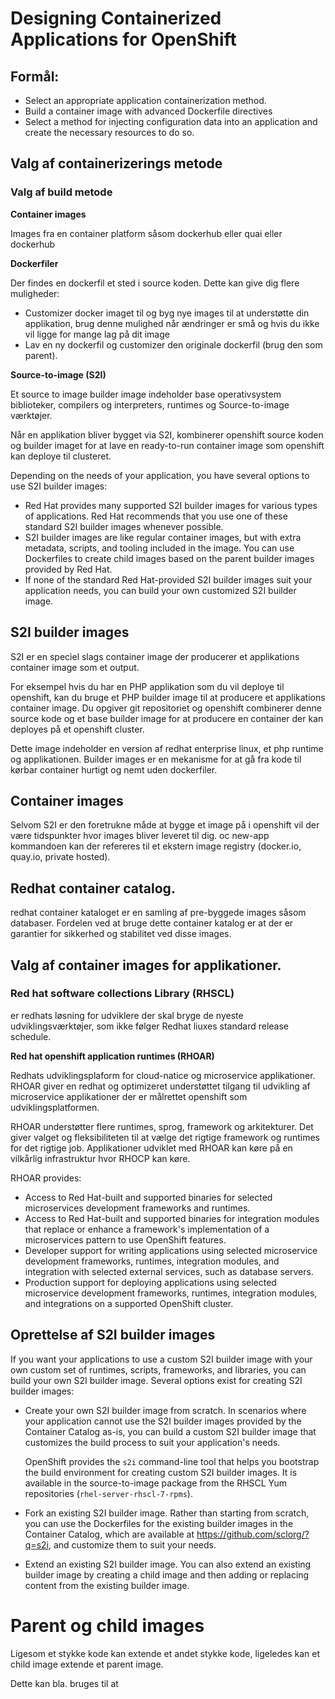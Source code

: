 # Designing Containerized Applications for OpenShift



## Formål:

- Select an appropriate application containerization method.
- Build a container image with advanced Dockerfile directives
- Select a method for injecting configuration data  into an application and create the necessary resources to do so.

## Valg af containerizerings metode

### Valg af build metode

**Container images**

Images fra en container platform såsom dockerhub eller quai eller dockerhub

**Dockerfiler**

Der findes en dockerfil et sted i source koden. Dette kan give dig flere muligheder:

* Customizer docker imaget til og byg nye images til at understøtte din applikation, brug denne mulighed når ændringer er små og hvis du ikke vil ligge for mange lag på dit image
* Lav en ny dockerfil og customizer den originale dockerfil (brug den som parent).

**Source-to-image (S2I)**

Et source to image builder image indeholder base operativsystem biblioteker, compilers og interpreters, runtimes og Source-to-image værktøjer.

Når en applikation bliver bygget via S2I, kombinerer openshift source koden og builder imaget for at lave en ready-to-run container image som openshift kan deploye til clusteret.

Depending on the needs of your application, you have several options to use S2I builder images:

- Red Hat provides many supported S2I builder images for various types of  applications. Red Hat recommends that you use one of these standard S2I  builder images whenever possible.
- S2I  builder images are like regular container images, but with extra  metadata, scripts, and tooling included in the image. You can use  Dockerfiles to create child images based on the parent builder images  provided by Red Hat.
- If none of the  standard Red Hat-provided S2I builder images suit your application  needs, you can build your own customized S2I builder image.

## S2I builder images

S2I er en speciel slags container image der producerer et applikations container image som et output. 

For eksempel hvis du har en PHP applikation som du vil deploye til openshift, kan du bruge et PHP builder image til at producere et applikations container image. Du opgiver git repositoriet og openshift combinerer denne source kode og et base builder image for at producere en container der kan deployes på et openshift cluster. 

Dette image indeholder en version af redhat enterprise linux, et php runtime og applikationen. Builder images er en mekanisme for at gå fra kode til kørbar container hurtigt og nemt uden dockerfiler.

## Container images

Selvom S2I er den foretrukne måde at bygge et image på i openshift vil der være tidspunkter hvor images bliver leveret til dig. oc new-app kommandoen kan der refereres til et ekstern image registry (docker.io, quay.io, private hosted). 

## Redhat container catalog.

redhat container kataloget er en samling af pre-byggede images såsom databaser. Fordelen ved at bruge dette container katalog er at der er garantier for sikkerhed og stabilitet ved disse images.

## Valg af container images for applikationer.

### Red hat software collections Library (RHSCL) 

er redhats løsning for udviklere der skal bryge de nyeste udviklingsværktøjer, som ikke følger Redhat liuxes standard release schedule. 

**Red hat openshift application runtimes (RHOAR)**

Redhats udviklingsplaform for cloud-natice og microservice applikationer. RHOAR giver en redhat og optimizeret understøttet tilgang til udvikling af microservice applikationer der er målrettet openshift som udviklingsplatformen.

RHOAR understøtter flere runtimes, sprog, framework og arkitekturer. Det giver valget og fleksibiliteten til at vælge det rigtige framework og runtimes for det rigtige job. Applikationer udviklet med RHOAR kan køre på en vilkårlig infrastruktur hvor RHOCP kan køre.

RHOAR provides:

- Access to Red Hat-built and supported binaries for selected microservices development frameworks and runtimes.
- Access to Red Hat-built and supported binaries for integration modules that  replace or enhance a framework's implementation of a microservices  pattern to use OpenShift features.
- Developer support for writing applications using selected microservice  development frameworks, runtimes, integration modules, and integration  with selected external services, such as database servers.
- Production support for deploying applications using selected microservice  development frameworks, runtimes, integration modules, and integrations  on a supported OpenShift cluster.

## Oprettelse af S2I builder images

If you want your applications to use a custom S2I builder image with  your own custom set of runtimes, scripts, frameworks, and libraries, you can build your own S2I builder image. Several options exist for  creating S2I builder images:

- Create your own S2I builder image from scratch. In scenarios where your  application cannot use the S2I builder images provided by the Container  Catalog as-is, you can build a custom S2I builder image that customizes  the build process to suit your application's needs.

  OpenShift provides the `s2i` command-line tool that helps you bootstrap the build environment for  creating custom S2I builder images. It is available in the source-to-image package from the RHSCL Yum repositories (`rhel-server-rhscl-7-rpms`).

- Fork an existing S2I builder image. Rather than starting from scratch, you  can use the Dockerfiles for the existing builder images in the Container Catalog, which are available at https://github.com/sclorg/?q=s2i, and customize them to suit your needs.

- Extend an existing S2I builder image. You can also extend an existing builder  image by creating a child image and then adding or replacing content  from the existing builder image.

# Parent og child images

Ligesom et stykke kode kan extende et andet stykke kode, ligeledes kan et child image extende et parent image. 

Dette kan bla. bruges til at 

